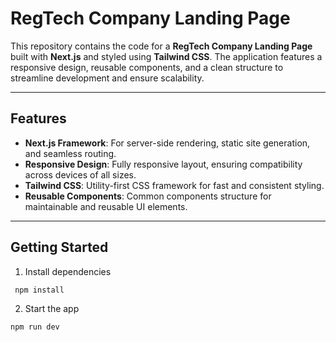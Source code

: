 # RegTech Company Landing Page

This repository contains the code for a **RegTech Company Landing Page** built with **Next.js** and styled using **Tailwind CSS**. The application features a responsive design, reusable components, and a clean structure to streamline development and ensure scalability.

---

## Features

- **Next.js Framework**: For server-side rendering, static site generation, and seamless routing.
- **Responsive Design**: Fully responsive layout, ensuring compatibility across devices of all sizes.
- **Tailwind CSS**: Utility-first CSS framework for fast and consistent styling.
- **Reusable Components**: Common components structure for maintainable and reusable UI elements.

---

## Getting Started

1.  Install dependencies

```bash
 npm install
```

2. Start the app

```bash
npm run dev
```
